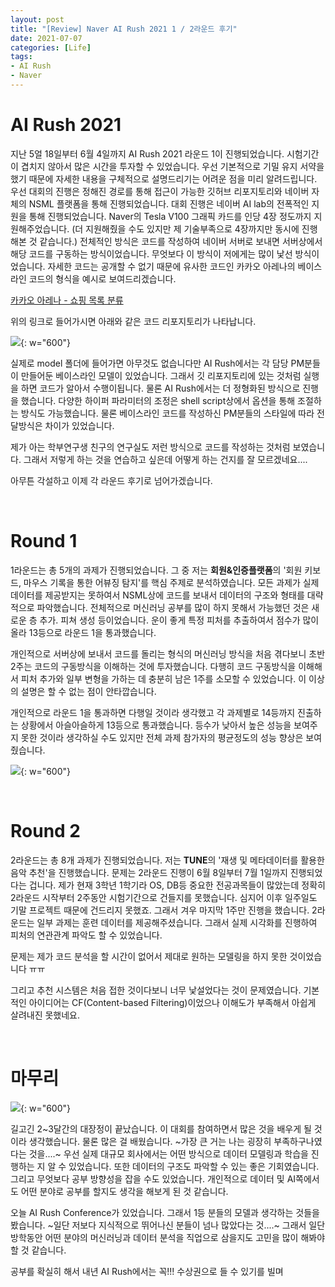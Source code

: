 ```yaml
---
layout: post
title: "[Review] Naver AI Rush 2021 1 / 2라운드 후기"
date: 2021-07-07
categories: [Life]
tags:
- AI Rush
- Naver
---
```



# **AI Rush 2021**

지난 5얼 18일부터 6월 4일까지 AI Rush 2021 라운드 1이 진행되었습니다. 시험기간이 겹치지 않아서 많은 시간을 투자할 수 있었습니다. 우선 기본적으로 기밀 유지 서약을 했기 때문에 자세한 내용을 구체적으로 설명드리기는 어려운 점을 미리 알려드립니다. 우선 대회의 진행은 정해진 경로를 통해 접근이 가능한 깃허브 리포지토리와 네이버 자체의 NSML 플랫폼을 통해 진행되었습니다. 대회 진행은 네이버 AI lab의 전폭적인 지원을 통해 진행되었습니다. Naver의 Tesla V100 그래픽 카드를 인당 4장 정도까지 지원해주었습니다. (더 지원해줬을 수도 있지만 제 기술부족으로 4장까지만 동시에 진행해본 것 같습니다.) 전체적인 방식은 코드를 작성하여 네이버 서버로 보내면 서버상에서 해당 코드를 구동하는 방식이었습니다. 무엇보다 이 방식이 저에게는 많이 낯선 방식이었습니다. 자세한 코드는 공개할 수 없기 때문에 유사한 코드인 카카오 아레나의 베이스라인 코드의 형식을 예시로 보여드리겠습니다.

[카카오 아레나 - 쇼핑 목록 분류](https://github.com/kakao-arena/shopping-classification)


위의 링크로 들어가시면 아래와 같은 코드 리포지토리가 나타납니다.

![](https://img1.daumcdn.net/thumb/R1280x0/?scode=mtistory2&fname=https%3A%2F%2Fblog.kakaocdn.net%2Fdn%2FcbbH96%2Fbtq86fAOuDY%2FrLNqUvAFDof6d74IjCv7j1%2Fimg.png){: w="600"}  

실제로 model 폴더에 들어가면 아무것도 없습니다만 AI Rush에서는 각 담당 PM분들이 만들어둔 베이스라인 모델이 있었습니다. 그래서 깃 리포지토리에 있는 것처럼 실행을 하면 코드가 알아서 수행이됩니다. 물론 AI Rush에서는 더 정형화된 방식으로 진행을 했습니다. 다양한 하이퍼 파라미터의 조정은 shell script상에서 옵션을 통해 조절하는 방식도 가능했습니다. 물론 베이스라인 코드를 작성하신 PM분들의 스타일에 따라 전달방식은 차이가 있었습니다.

제가 아는 학부연구생 친구의 연구실도 저런 방식으로 코드를 작성하는 것처럼 보였습니다. 그래서 저렇게 하는 것을 연습하고 싶은데 어떻게 하는 건지를 잘 모르겠네요....

아무튼 각설하고 이제 각 라운드 후기로 넘어가겠습니다.

<br>

# **Round 1**

1라운드는 총 5개의 과제가 진행되었습니다. 그 중 저는 **회원&인증플랫폼**의 '회원 키보드, 마우스 기록을 통한 어뷰징 탐지'를 핵심 주제로 분석하였습니다. 모든 과제가 실제 데이터를 제공받지는 못하여서 NSML상에 코드를 보내서 데이터의 구조와 형태를 대략적으로 파악했습니다. 전체적으로 머신러닝 공부를 많이 하지 못해서 가능했던 것은 새로운 층 추가. 피쳐 생성 등이었습니다. 운이 좋게 특정 피처를 추출하여서 점수가 많이 올라 13등으로 라운드 1을 통과했습니다.

개인적으로 서버상에 보내서 코드를 돌리는 형식의 머신러닝 방식을 처음 겪다보니 초반 2주는 코드의 구동방식을 이해하는 것에 투자했습니다. 다행히 코드 구동방식을 이해해서 피처 추가와 일부 변형을 가하는 데 충분히 남은 1주를 소모할 수 있었습니다. 이 이상의 설명은 할 수 없는 점이 안타깝습니다.

개인적으로 라운드 1을 통과하면 다행일 것이라 생각했고 각 과제별로 14등까지 진출하는 상황에서 아슬아슬하게 13등으로 통과했습니다. 등수가 낮아서 높은 성능을 보여주지 못한 것이라 생각하실 수도 있지만 전체 과제 참가자의 평균정도의 성능 향상은 보여줬습니다.

![](https://img1.daumcdn.net/thumb/R1280x0/?scode=mtistory2&fname=https%3A%2F%2Fblog.kakaocdn.net%2Fdn%2FcPkRCE%2Fbtq80osReGs%2F7T1ShFBIqs13RfOmhgg590%2Fimg.png){: w="600"}

<br>

# **Round 2**

2라운드는 총 8개 과제가 진행되었습니다. 저는 **TUNE**의 '재생 및 메타데이터를 활용한 음악 추천'을 진행했습니다. 문제는 2라운드 진행이 6월 8일부터 7월 1일까지 진행되었다는 겁니다. 제가 현재 3학년 1학기라 OS, DB등 중요한 전공과목들이 많았는데 정확히 2라운드 시작부터 2주동안 시험기간으로 건들지를 못했습니다. 심지어 이후 일주일도 기말 프로젝트 때문에 건드리지 못했죠. 그래서 겨우 마지막 1주만 진행을 했습니다. 2라운드는 일부 과제는 훈련 데이터를 제공해주셨습니다. 그래서 실제 시각화를 진행하여 피처의 연관관계 파악도 할 수 있었습니다.

문제는 제가 코드 분석을 할 시간이 없어서 제대로 원하는 모델링을 하지 못한 것이었습니다 ㅠㅠ 

그리고 추천 시스템은 처음 접한 것이다보니 너무 낯설었다는 것이 문제였습니다. 기본적인 아이디어는 CF(Content-based Filtering)이었으나 이해도가 부족해서 아쉽게 살려내진 못했네요.

<br>

# **마무리**

![](https://img1.daumcdn.net/thumb/R1280x0/?scode=mtistory2&fname=https%3A%2F%2Fblog.kakaocdn.net%2Fdn%2FvnhUQ%2Fbtq85e3xp8D%2FikzW27hawQ1A6WYignM4c1%2Fimg.png){: w="600"}

길고긴 2~3달간의 대장정이 끝났습니다. 이 대회를 참여하면서 많은 것을 배우게 될 것이라 생각했습니다. 물론 많은 걸 배웠습니다. ~가장 큰 거는 나는 굉장히 부족하구나였다는 것을....~ 우선 실제 대규모 회사에서는 어떤 방식으로 데이터 모델링과 학습을 진행하는 지 알 수 있었습니다. 또한 데이터의 구조도 파악할 수 있는 좋은 기회였습니다. 그리고 무엇보다 공부 방향성을 잡을 수도 있었습니다. 개인적으로 데이터 및 AI쪽에서도 어떤 분야로 공부를 할지도 생각을 해보게 된 것 같습니다.

오늘 AI Rush Conference가 있었습니다. 그래서 1등 분들의 모델과 생각하는 것들을 봤습니다. ~일단 저보다 지식적으로 뛰어나신 분들이 넘나 많았다는 것....~ 그래서 일단 방학동안 어떤 분야의 머신러닝과 데이터 분석을 직업으로 삼을지도 고민을 많이 해봐야할 것 같습니다.

공부를 확실히 해서 내년 AI Rush에서는 꼭!!! 수상권으로 들 수 있기를 빌며
